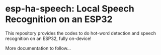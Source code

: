 # esp-ha-speech: Local Speech Recognition on an ESP32
This repository provides the codes to do hot-word detection and speech recognition on an ESP32, fully on-device!

More documentation to follow...